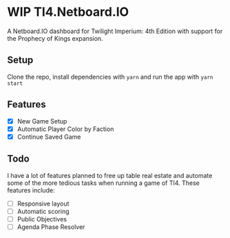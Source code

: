 # WIP TI4.Netboard.IO

A Netboard.IO dashboard for Twilight Imperium: 4th Edition with support for the Prophecy of Kings expansion.

## Setup

Clone the repo, install dependencies with `yarn` and run the app with `yarn start`

## Features
- [x] New Game Setup
- [x] Automatic Player Color by Faction
- [x] Continue Saved Game

## Todo
I have a lot of features planned to free up table real estate and automate some of the more tedious tasks when running a game of TI4. These features include:

- [ ] Responsive layout
- [ ] Automatic scoring
- [ ] Public Objectives
- [ ] Agenda Phase Resolver

